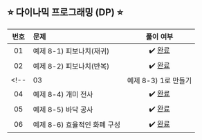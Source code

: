 ## ⭐️ 다이나믹 프로그래밍 (DP) ⭐️ 

| **번호** | **문제** | **풀이 여부** |
|:--------:|:--------|:-------------:|
| 01 | 예제 8-1) 피보나치(재귀) | ✔️ [완료](https://github.com/yuuforest/Baekjoon/blob/main/%EC%9D%B4%EC%BD%94%ED%85%8C/chapter08/%ED%94%BC%EB%B3%B4%EB%82%98%EC%B9%98(%EC%9E%AC%EA%B7%80).py) |
| 02 | 예제 8-2) 피보나치(반복) | ✔️ [완료](https://github.com/yuuforest/Baekjoon/blob/main/%EC%9D%B4%EC%BD%94%ED%85%8C/chapter08/%ED%94%BC%EB%B3%B4%EB%82%98%EC%B9%98(%EB%B0%98%EB%B3%B5).py) |
<!-- | 03 | 예제 8-3) 1로 만들기 | ✔️ [완료]() |
| 04 | 예제 8-4) 개미 전사 | ✔️ [완료]() |
| 05 | 예제 8-5) 바닥 공사 | ✔️ [완료]() |
| 06 | 예제 8-6) 효율적인 화폐 구성 | ✔️ [완료]() | -->